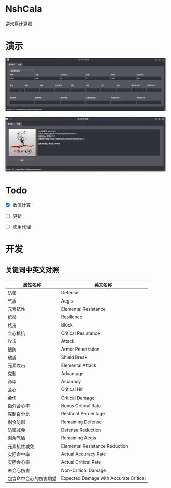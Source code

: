 # NshCala 

逆水寒计算器

# 演示
![](image/Nsh-Calc.gif)

![](image/Nsh-Settings.png)

# Todo
- [x] 数值计算
- [ ] 更新
- [ ] 使用代理 



# 开发

## 关键词中英文对照
| 属性名称                           | 英文名称                             |
|----------------------------------|------------------------------------|
| 防御                             | Defense                            |
| 气盾                             | Aegis                              |
| 元素抗性                         | Elemental Resistance               |
| 抵御                             | Resilience                         |
| 格挡                             | Block                              |
| 会心抵抗                         | Critical Resistance                |
| 攻击                             | Attack                             |
| 破防                             | Armor Penetration                  |
| 破盾                             | Shield Break                       |
| 元素攻击                         | Elemental Attack                    |
| 克制                             | Advantage                          |
| 命中                             | Accuracy                           |
| 会心                             | Critical Hit                       |
| 会伤                             | Critical Damage                    |
| 额外会心率                        | Bonus Critical Rate                |
| 克制百分比                        | Restraint Percentage               |
| 剩余防御                         | Remaining Defense                  |
| 防御减免                         | Defense Reduction                  |
| 剩余气盾                         | Remaining Aegis                    |
| 元素抗性减免                     | Elemental Resistance Reduction     |
| 实际命中率                       | Actual Accuracy Rate               |
| 实际会心率                       | Actual Critical Rate               |
| 未会心伤害                       | Non-Critical Damage                |
| 包含命中会心的伤害期望           | Expected Damage with Accurate Critical |
